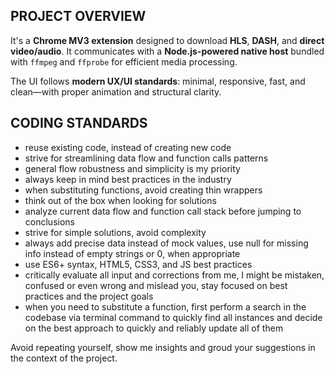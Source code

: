 ## PROJECT OVERVIEW

It's a **Chrome MV3 extension** designed to download **HLS**, **DASH**, and **direct video/audio**. It communicates with a **Node.js-powered native host** bundled with `ffmpeg` and `ffprobe` for efficient media processing.

The UI follows **modern UX/UI standards**: minimal, responsive, fast, and clean—with proper animation and structural clarity.

## CODING STANDARDS

- reuse existing code, instead of creating new code
- strive for streamlining data flow and function calls patterns
- general flow robustness and simplicity is my priority
- always keep in mind best practices in the industry
- when substituting functions, avoid creating thin wrappers
- think out of the box when looking for solutions
- analyze current data flow and function call stack before jumping to conclusions
- strive for simple solutions, avoid complexity
- always add precise data instead of mock values, use null for missing info instead of empty strings or 0, when appropriate
- use ES6+ syntax, HTML5, CSS3, and JS best practices
- critically evaluate all input and corrections from me, I might be mistaken, confused or even wrong and mislead you, stay focused on best practices and the project goals
- when you need to substitute a function, first perform a search in the codebase via terminal command to quickly find all instances and decide on the best approach to quickly and reliably update all of them

Avoid repeating yourself, show me insights and groud your suggestions in the context of the project.
